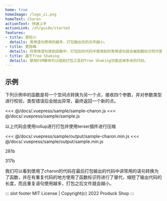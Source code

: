 ```yaml
---
home: true
homeImage: /logo_zi.png
homeText: Charon
actionText: 快速上手
actionLink: /zh/guide/started
features:
- title: 更短小
  details: 常用语句使用的越多，打包输出后的文件越小。
- title: 更隐晦
  details: 将常用语句放到函数中，打包后的代码中使用到的常用语句就会被函数标识符代替，所以看起来更不容易理解觉得更丑。
- title: 基于Tree Shaking
  details: 使用ESM模块可以借助打包工具的Tree Shaking功能去掉多余的代码。
---
```


## 示例

下列示例中的函数是将一个空间点转换为另一个点，接收四个参数，并对参数类型进行校验，类型错误后会抛出异常，最终返回一个新的点。

<div class="layout-column">

<<< @/docs/.vuepress/sample/sample-charon.js
<<< @/docs/.vuepress/sample/sample.js

</div>

以上代码会使用rollup进行打包并使用terser插件进行压缩

<div class="layout-column layout-column-min">

<<< @/docs/.vuepress/sample/output/sample-charon.min.js
<<< @/docs/.vuepress/sample/output/sample.min.js

</div>

<div class="layout-column">
	<p class="bundle-size bundle-left">281b</p>
	<p class="bundle-size bundle-right">317b</p>
</div>

我们可以看到使用了charon的代码在最后打包输出的代码中讲常用的语句转换为了函数，并在有重复代码的地方使用了函数标识符进行了替代，缩短了输出代码的长度，而且重复语句使用越多，打包之后文件就会越小。

::: slot footer
MIT License | Copyright(c) 2022 Produck Shop
:::